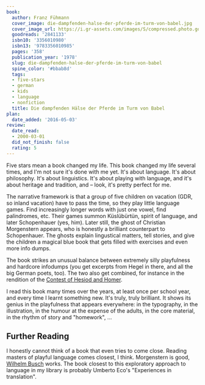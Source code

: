 ```yaml
---
book:
  author: Franz Fühmann
  cover_image: die-dampfenden-halse-der-pferde-im-turm-von-babel.jpg
  cover_image_url: https://i.gr-assets.com/images/S/compressed.photo.goodreads.com/books/1340833568l/2841133._SX98_.jpg
  goodreads: '2841133'
  isbn10: '3356010980'
  isbn13: '9783356010985'
  pages: '358'
  publication_year: '1978'
  slug: die-dampfenden-halse-der-pferde-im-turm-von-babel
  spine_color: '#bbab8d'
  tags:
  - five-stars
  - german
  - kids
  - language
  - nonfiction
  title: Die dampfenden Hälse der Pferde im Turm von Babel
plan:
  date_added: '2016-05-03'
review:
  date_read:
  - 2000-03-01
  did_not_finish: false
  rating: 5
---
```


Five stars mean a book changed my life. This book changed my life several times, and I'm not sure it's done with me yet.
It's about language. It's about philosophy. It's about linguistics. It's about playing with language, and it's about
heritage and tradition, and – look, it's pretty perfect for me.

The narrative framework is that a group of five children on vacation (GDR, so inland vacation) have to pass the time, so
they play little language games. Find increasingly longer words with just one vowel, find palindromes, etc. Their games
summon Küslübürtün, spirit of language, and later Schopenhauer (yes, him). Later still, the ghost of Christian
Morgenstern appears, who is honestly a brilliant counterpart to Schopenhauer. The ghosts explain lingustical matters,
tell stories, and give the children a magical blue book that gets filled with exercises and even more info dumps.

The book strikes an unusual balance between extremely silly playfulness and hardcore infodumps (you get excerpts from
Hegel in there, and all the big German poets, too). The two also get combined, for instance in the rendition of the
[Contest of Hesiod and Homer](https://en.wikipedia.org/wiki/Contest_of_Homer_and_Hesiod).

I read this book many times over the years, at least once per school year, and every time I learnt something new. It's
truly, truly brilliant. It shows its genius in the playfulness that appears everywhere: in the typography, in the
illustration, in the humour at the expense of the adults, in the core material, in the rhythm of story and "homework", …

## Further Reading

I honestly cannot think of a book that even tries to come close. Reading masters of playful language comes closest, I
think. Morgenstern is good, [Wilhelm
Busch](https://books.rixx.de/reviews/2000/max-und-moritz-eine-bubengeschichte-in-sieben-streichen) works. The book
closest to this exploratory approach to language in my library is probably Umberto Eco's "Experiences in translation".
